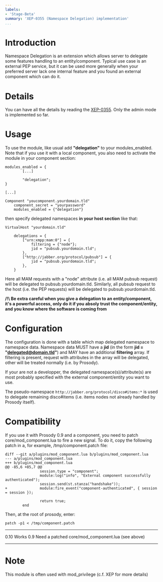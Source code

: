 ```yaml
---
labels:
- 'Stage-Beta'
summary: 'XEP-0355 (Namespace Delegation) implementation'
...
```


Introduction
============

Namespace Delegation is an extension which allows server to delegate
some features handling to an entity/component. Typical use case is an
external PEP service, but it can be used more generally when your
preferred server lack one internal feature and you found an external
component which can do it.

Details
=======

You can have all the details by reading the
[XEP-0355](http://xmpp.org/extensions/xep-0355.html). Only the admin
mode is implemented so far.

Usage
=====

To use the module, like usual add **"delegation"** to your
modules\_enabled. Note that if you use it with a local component, you
also need to activate the module in your component section:

    modules_enabled = {
            [...]

            "delegation";
    }

    [...]

    Component "youcomponent.yourdomain.tld"
        component_secret = "yourpassword"
        modules_enabled = {"delegation"}

then specify delegated namespaces **in your host section** like that:

    VirtualHost "yourdomain.tld"

        delegations = {
            ["urn:xmpp:mam:0"] = {
                filtering = {"node"};
                jid = "pubsub.yourdomain.tld";
            },
            ["http://jabber.org/protocol/pubsub"] = {
                jid = "pubsub.yourdomain.tld";
            },
        }

Here all MAM requests with a "node" attribute (i.e. all MAM pubsub
request) will be delegated to pubsub.yourdomain.tld. Similarly, all
pubsub request to the host (i.e. the PEP requests) will be delegated to
pubsub.yourdomain.tld.

**/!\ Be extra careful when you give a delegation to an entity/component,
it's a powerful access, only do it if you absoly trust the
component/entity, and you know where the software is coming from**

Configuration
=============

The configuration is done with a table which map delegated namespace to
namespace data. Namespace data MUST have a **jid** (in the form **jid =
"delegated@domain.tld"**) and MAY have an additional **filtering**
array. If filtering is present, request with attributes in the array
will be delegated, other will be treated normally (i.e. by Prosody).

If your are not a developper, the delegated namespace(s)/attribute(s)
are most probably specified with the external component/entity you want
to use.

The pseudo-namespace `http://jabber.org/protocol/disco#items:*` is used
to delegate remaining disco#items (i.e. items nodes not already handled
by Prosody itself).

Compatibility
=============

If you use it with Prosody 0.9 and a component, you need to patch
core/mod\_component.lua to fire a new signal. To do it, copy the
following patch in a, for example, /tmp/component.patch file:

    diff --git a/plugins/mod_component.lua b/plugins/mod_component.lua
    --- a/plugins/mod_component.lua
    +++ b/plugins/mod_component.lua
    @@ -85,6 +85,7 @@
                    session.type = "component";
                    module:log("info", "External component successfully authenticated");
                    session.send(st.stanza("handshake"));
    +               module:fire_event("component-authenticated", { session = session });

                    return true;
            end

Then, at the root of prosody, enter:

`patch -p1 < /tmp/component.patch`

  ----- ----------------------------------------------------
  0.10  Works
  0.9   Need a patched core/mod\_component.lua (see above)
  ----- ----------------------------------------------------

Note
====

This module is often used with mod\_privilege (c.f. XEP for more
details)

